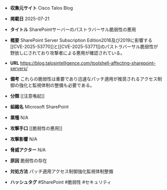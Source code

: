- **収集元サイト**
Cisco Talos Blog

- **掲載日**
2025-07-21

- **タイトル**
SharePointサーバーのパストラバーサル脆弱性の悪用

- **概要**
SharePoint Server Subscription Edition2016及び2019に影響する[[CVE-2025-53770]]と[[CVE-2025-53771]]のパストラバーサル脆弱性が野放しにされており攻撃者による悪用が確認されている。

- **URL**
https://blog.talosintelligence.com/toolshell-affecting-sharepoint-servers/

- **備考**
これらの脆弱性は重要であり迅速なパッチ適用が推奨されるアクセス制御の強化と監視体制の整備も必要である。

- **分類**
[[注意喚起]]

- **組織名**
Microsoft SharePoint

- **業種**
N/A

- **攻撃手口**
[[脆弱性の悪用]]

- **攻撃影響**
N/A

- **脅威アクター**
N/A

- **原因**
脆弱性の存在

- **対処方法**
パッチ適用アクセス制御強化監視体制整備

- **ハッシュタグ**
#SharePoint #脆弱性 #セキュリティ
